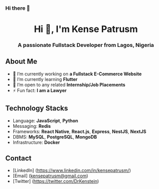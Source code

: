 ### Hi there 👋

<h1 align="center">Hi 👋, I'm Kense Patrusm</h1>
<h3 align="center">A passionate Fullstack Developer from Lagos, Nigeria</h3>

## About Me
- 🔭 I’m currently working on **a Fullstack E-Commerce Website**
- 🌱 I’m currently learning **Flutter**
- 👯 I’m open to any related **Internship/Job Placements**
- ⚡ Fun fact: **I am a Lawyer**

## Technology Stacks
- Language: **JavaScript**, **Python**
- Messaging: **Redis**
- Frameworks: **React Native**, **React.js**, **Express**, **NestJS**, **NextJS**
- DBMS: **MySQL**, **PostgreSQL**, **MongoDB**
- Infrastructure: **Docker**

## Contact
- [LinkedIn] (https://www.linkedin.com/in/kensepatrusm/)
- [Email] (kensepatrusm@gmail.com)
- [Twitter] (https://twitter.com/DrKenstein)

